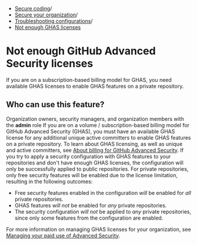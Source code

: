   * [Secure coding](https://docs.github.com/en/code-security "Secure coding")/
  * [Secure your organization](https://docs.github.com/en/code-security/securing-your-organization "Secure your organization")/
  * [Troubleshooting configurations](https://docs.github.com/en/code-security/securing-your-organization/troubleshooting-security-configurations "Troubleshooting configurations")/
  * [Not enough GHAS licenses](https://docs.github.com/en/code-security/securing-your-organization/troubleshooting-security-configurations/not-enough-github-advanced-security-licenses "Not enough GHAS licenses")


# Not enough GitHub Advanced Security licenses
If you are on a subscription-based billing model for GHAS, you need available GHAS licenses to enable GHAS features on a private repository.
## Who can use this feature?
Organization owners, security managers, and organization members with the **admin** role
If you are on a volume / subscription-based billing model for GitHub Advanced Security (GHAS), you must have an available GHAS license for any additional unique active committers to enable GHAS features on a private repository. To learn about GHAS licensing, as well as unique and active committers, see [About billing for GitHub Advanced Security](https://docs.github.com/en/billing/managing-billing-for-your-products/managing-billing-for-github-advanced-security/about-billing-for-github-advanced-security).
If you try to apply a security configuration with GHAS features to your repositories and don't have enough GHAS licenses, the configuration will only be successfully applied to public repositories. For private repositories, only free security features will be enabled due to the license limitation, resulting in the following outcomes:
  * Free security features enabled in the configuration _will_ be enabled for _all_ private repositories.
  * GHAS features _will not_ be enabled for _any_ private repositories.
  * The security configuration _will not_ be applied to _any_ private repositories, since only some features from the configuration are enabled.


For more information on managing GHAS licenses for your organization, see [Managing your paid use of Advanced Security](https://docs.github.com/en/code-security/securing-your-organization/managing-the-security-of-your-organization/managing-your-github-advanced-security-license-usage).
